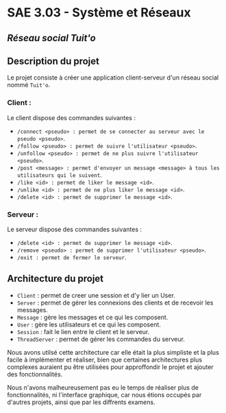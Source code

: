 
# SAE 3.03 - Système et Réseaux
## *Réseau social Tuit'o*

## Description du projet
Le projet consiste à créer une application client-serveur d'un réseau social nommé `Tuit'o`.

### Client :
Le client dispose des commandes suivantes :

- `/connect <pseudo> : permet de se connecter au serveur avec le pseudo <pseudo>`.
- `/follow <pseudo> : permet de suivre l'utilisateur <pseudo>`.
- `/unfollow <pseudo> : permet de ne plus suivre l'utilisateur <pseudo>`.
- `/post <message> : permet d'envoyer un message <message> à tous les utilisateurs qui le suivent`.
- `/like <id> : permet de liker le message <id>`.
- `/unlike <id> : permet de ne plus liker le message <id>`.
- `/delete <id> : permet de supprimer le message <id>`.

### Serveur :

Le serveur dispose des commandes suivantes :

- `/delete <id> : permet de supprimer le message <id>`.
- `/remove <pseudo> : permet de supprimer l'utilisateur <pseudo>`.
- `/exit : permet de fermer le serveur`.

## Architecture du projet

- `Client` : permet de creer une session et d'y lier un User.
- `Server` : permet de gérer les connexions des clients et de recevoir les messages.
- `Message` : gère les messages et ce qui les composent.
- `User` : gère les utilisateurs et ce qui les composent.
- `Session` : fait le lien entre le client et le serveur.
- `ThreadServer` : permet de gérer les commandes du serveur.

Nous avons utilsé cette architecture car elle était la plus simpliste et la plus facile à implémenter et réaliser, bien que certaines architectures plus complexes auraient pu être utilisées pour approffondir le projet et ajouter des fonctionnalités.

Nous n'avons malheureusement pas eu le temps de réaliser plus de fonctionnalités, ni l'interface graphique, car nous étions occupés par d'autres projets, ainsi que par les diffrents examens.